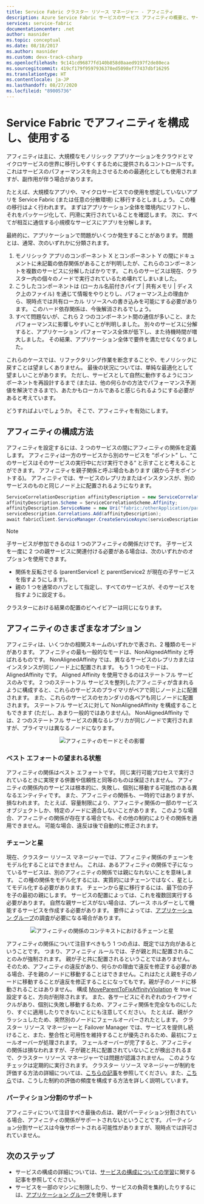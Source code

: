 ```yaml
---
title: Service Fabric クラスター リソース マネージャー - アフィニティ
description: Azure Service Fabric サービスのサービス アフィニティの概要と、サービス アフィニティ構成に関するガイダンス。
services: service-fabric
documentationcenter: .net
author: masnider
ms.topic: conceptual
ms.date: 08/18/2017
ms.author: masnider
ms.custom: devx-track-csharp
ms.openlocfilehash: 9c141cd96877fd140b858d0aaed9197f2de80eca
ms.sourcegitcommit: 419cf179f9597936378ed5098ef77437dbf16295
ms.translationtype: HT
ms.contentlocale: ja-JP
ms.lasthandoff: 08/27/2020
ms.locfileid: "89005736"
---
```

# <a name="configuring-and-using-service-affinity-in-service-fabric"></a>Service Fabric でアフィニティを構成し、使用する
アフィニティは主に、大規模なモノリシック アプリケーションをクラウドとマイクロサービスの世界に移行しやすくするために提供されるコントロールです。 これはサービスのパフォーマンスを向上させるための最適化としても使用されますが、副作用が伴う場合があります。

たとえば、大規模なアプリや、マイクロサービスでの使用を想定していないアプリを Service Fabric (または任意の分散環境) に移行するとしましょう。 この種の移行はよく行われます。 まずはアプリケーション全体を環境内にリフトし、それをパッケージ化して、円滑に実行されていることを確認します。 次に、すべてが相互に通信する小規模なサービスにアプリを分解します。

最終的に、アプリケーションで問題がいくつか発生することがあります。 問題とは、通常、次のいずれかに分類されます。

1. モノリシック アプリのコンポーネント X とコンポーネント Y の間にドキュメントに未記載の依存関係があることが判明したが、これらのコンポーネントを複数のサービスに分解したばかりです。 これらのサービスは現在、クラスター内の個々のノードで実行されているため壊れてしまいました。
2. こうしたコンポーネントは (ローカル名前付きパイプ | 共有メモリ | ディスク上のファイル) を通じて情報をやりとりし、パフォーマンス上の理由から、現時点では共有ローカル リソースへの書き込みを可能にする必要があります。 このハード依存関係は、今後解消されるでしょう。
3. すべて問題ないが、これら 2 つのコンポーネント間の通信が多いこと、またパフォーマンスに影響しやすいことが判明しました。 別々のサービスに分解すると、アプリケーション パフォーマンス全体が低下し、また待機時間が増大しました。 その結果、アプリケーション全体で要件を満たせなくなりました。

これらのケースでは、リファクタリング作業を断念することや、モノリシックに戻すことは望ましくありません。 最後の状況については、単純な最適化として望ましいことがあります。 ただし、サービスとして自然に動作するようにコンポーネントを再設計するまで (または、他の何らかの方法でパフォーマンス予測値を解決できるまで)、あたかもローカルであると感じられるようにする必要があると考えています。

どうすればよいでしょうか。 そこで、アフィニティを有効にします。

## <a name="how-to-configure-affinity"></a>アフィニティの構成方法
アフィニティを設定するには、2 つのサービスの間にアフィニティの関係を定義します。 アフィニティは一方のサービスから別のサービスを “ポイント” し、“このサービスはそのサービスの実行中にだけ実行できる“ と示すことと考えることができます。 アフィニティを親子関係と呼ぶ場合もあります (親から子をポイントする)。 アフィニティでは、サービスのレプリカまたはインスタンスが、別のサービスのものと同じノード上に配置されるようになります。

```csharp
ServiceCorrelationDescription affinityDescription = new ServiceCorrelationDescription();
affinityDescription.Scheme = ServiceCorrelationScheme.Affinity;
affinityDescription.ServiceName = new Uri("fabric:/otherApplication/parentService");
serviceDescription.Correlations.Add(affinityDescription);
await fabricClient.ServiceManager.CreateServiceAsync(serviceDescription);
```

> [!NOTE]
> 子サービスが参加できるのは 1 つのアフィニティの関係だけです。 子サービスを一度に 2 つの親サービスに関連付ける必要がある場合は、次のいずれかのオプションを使用できます。
> - 関係を反転させる (parentService1 と parentService2 が現在の子サービスを指すようにします)。
> - 親の 1 つを通常のハブとして指定し、すべてのサービスが、そのサービスを指すように設定する。 
>
> クラスターにおける結果の配置のビヘイビアーは同じになります。
>

## <a name="different-affinity-options"></a>アフィニティのさまざまなオプション
アフィニティは、いくつかの相関スキームのいずれかで表され、2 種類のモードがあります。 アフィニティの最も一般的なモードは、NonAlignedAffinity と呼ばれるものです。 NonAlignedAffinity では、異なるサービスのレプリカまたはインスタンスが同じノード上に配置されます。 もう 1 つのモードは、AlignedAffinity です。 Aligned Affinity を使用できるのはステートフル サービスのみです。 2 つのステートフル サービスを整列したアフィニティが含まれるように構成すると、これらのサービスのプライマリがペアで同じノード上に配置されます。 また、これらのサービスのセカンダリの各ペアも同じノードに配置されます。 ステートフル サービスに対して NonAlignedAffinity を構成することもできます (ただし、あまり一般的ではありません)。 NonAlignedAffinity では、2 つのステートフル サービスの異なるレプリカが同じノードで実行されますが、プライマリは異なるノードになります。

<center>

![アフィニティのモードとその影響][Image1]
</center>

### <a name="best-effort-desired-state"></a>ベスト エフォートの望まれる状態
アフィニティの関係はベスト エフォートです。 同じ実行可能プロセスで実行されているときに実現する併置や信頼性と同等のものは保証されません。 アフィニティの関係内のサービスは根本的に、失敗し、個別に移動する可能性のある異なるエンティティです。 また、アフィニティの関係も、一時的ではありますが、損なわれます。 たとえば、容量制限により、アフィニティ関係の一部のサービス オブジェクトしか、特定のノードに適合しないことがあります。 このような場合、アフィニティの関係が存在する場合でも、その他の制約によりその関係を適用できません。 可能な場合、違反は後で自動的に修正されます。

### <a name="chains-vs-stars"></a>チェーンと星
現在、クラスター リソース マネージャーでは、アフィニティ関係のチェーンをモデル化することはできません。 これは、あるアフィニティの関係で子になっているサービスは、別のアフィニティの関係では親になれないことを意味します。 この種の関係をモデル化するには、実質的にはチェーンではなく、星としてモデル化する必要があります。 チェーンから星に移行するには、最下位の子を子の最初の親にします。 サービスの配置によっては、これを複数回実行する必要があります。 自然な親サービスがない場合は、プレース ホルダーとして機能するサービスを作成する必要があります。 要件によっては、[アプリケーション グループ](service-fabric-cluster-resource-manager-application-groups.md)の調査が必要になる場合があります。

<center>

![アフィニティの関係のコンテキストにおけるチェーンと星][Image2]
</center>

アフィニティの関係について注目すべきもう 1 つの点は、既定では方向があるということです。 つまり、アフィニティ ルールでは、子が親と共に配置されることのみが強制されます。 親が子と共に配置されるということではありません。 そのため、アフィニティの違反があり、何らかの理由で違反を修正する必要がある場合、子を親のノードに移動することはできません。これはたとえ親を子のノードに移動することが違反を修正することになってもです。親が子のノードに移動されることはありません。 構成 [MoveParentToFixAffinityViolation](service-fabric-cluster-fabric-settings.md) を true に設定すると、方向が削除されます。 また、各サービスにそれぞれのライフサイクルがあり、個別に失敗し移動するため、アフィニティ関係を完全なものにしたり、すぐに適用したりできないことにも注意してください。 たとえば、親がクラッシュしたため、突然別のノードにフェールオーバーされたとします。 クラスター リソース マネージャーと Failover Manager では、サービスを提供し続けること、また、整合性と可用性を維持することが優先されるため、最初にフェールオーバーが処理されます。 フェールオーバーが完了すると、アフィニティの関係は損なわれますが、子が親と共に配置されていないことが検出されるまで、クラスター リソース マネージャーでは問題が認識されません。 このようなチェックは定期的に実行されます。 クラスター リソース マネージャーが制約を評価する方法の詳細については、[こちらの記事](service-fabric-cluster-resource-manager-management-integration.md#constraint-types)を参照してください。また、[こちら](service-fabric-cluster-resource-manager-balancing.md)では、こうした制約の評価の頻度を構成する方法を詳しく説明しています。   


### <a name="partitioning-support"></a>パーティション分割のサポート
アフィニティについて注目すべき最後の点は、親がパーティション分割されている場合、アフィニティの関係がサポートされないということです。 パーティション分割サービスは今後サポートされる可能性がありますが、現時点では許可されていません。

## <a name="next-steps"></a>次のステップ
- サービスの構成の詳細については、[サービスの構成についての学習](service-fabric-cluster-resource-manager-configure-services.md)に関する記事を参照してください。
- サービスを一部のマシンに制限したり、サービスの負荷を集約したりするには、[アプリケーション グループ](service-fabric-cluster-resource-manager-application-groups.md)を使用します

[Image1]:./media/service-fabric-cluster-resource-manager-advanced-placement-rules-affinity/cluster-resrouce-manager-affinity-modes.png
[Image2]:./media/service-fabric-cluster-resource-manager-advanced-placement-rules-affinity/cluster-resource-manager-chains-vs-stars.png